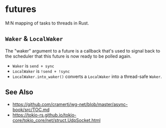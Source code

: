# futures
M:N mapping of tasks to threads in Rust.

## `Waker` & `LocalWaker`
The "waker" argument to a future is a callback that's used to signal back to the
scheduler that this future is now ready to be polled again.

- `Waker` is `send + sync`
- `LocalWaker` is `!send + !sync`
- `LocalWaker.into_waker()` converts a `LocalWaker` into a thread-safe `Waker`.

## See Also
- https://github.com/cramertj/wg-net/blob/master/async-book/src/TOC.md
- https://tokio-rs.github.io/tokio-core/tokio_core/net/struct.UdpSocket.html
